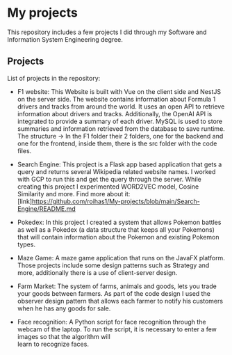 # My projects
This repository includes a few projects I did through my Software and Information System Engineering degree.

## Projects
List of projects in the repository:
* F1 website:
    This Website is built with Vue on the client side and NestJS on the server side. The website contains information about Formula 1 drivers and tracks from around the world.
    It uses an open API to retrieve information about drivers and tracks.
    Additionally, the OpenAI API is integrated to provide a summary of each driver.
    MySQL is used to store summaries and information retrieved from the database to save runtime.
    The structure -> In the F1 folder their 2 folders, one for the backend and one for the frontend, inside them, there is the src folder with the code files.


* Search Engine: 
  This project is a Flask app based application that gets a query and returns several Wikipedia related website names.
  I worked with GCP to run this and get the query through the server.
  While creating this project I experimented WORD2VEC model, Cosine Similarity and more.
  Find more about it:[link]https://github.com/roihas1/My-projects/blob/main/Search-Engine/README.md

* Pokedex: 
  In this project I created a system that allows Pokemon battles as well as a Pokedex (a data structure that keeps all your Pokemons) that will contain information
  about the Pokemon and existing Pokemon types.
  
* Maze Game: 
  A maze game application that runs on the JavaFX platform. 
  Those projects include some design patterns such as Strategy and more, additionally there is a use of client-server design.
   
* Farm Market:
  The system of farms, animals and goods, lets you trade your goods between farmers.
  As part of the code design I used the observer design pattern that allows each farmer to notify his customers when he has any goods for sale.
  
* Face recognition:
  A Python script for face recognition through the webcam of the laptop. To run the script, it is necessary to enter a few images so that the algorithm will  
  learn to recognize faces.
  
 
